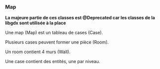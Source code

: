 ### Map

**La majeure partie de ces classes est @Deprecated car les classes de la
libgdx sont utilisée à la place**

Une map (Map) est un tableau de cases (Case).

Plusieurs cases peuvent former une pièce (Room).

Un room contient 4 murs (Wall).

Une case contient des entités, une par niveau.